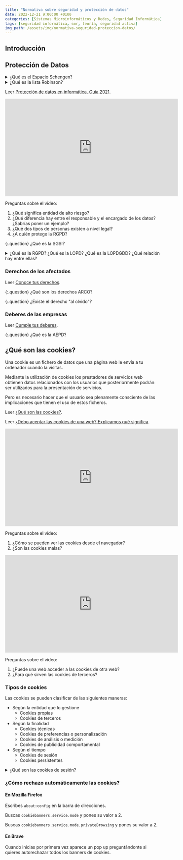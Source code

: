 ```yaml
---
title: "Normativa sobre seguridad y protección de datos"
date: 2022-12-21 9:00:00 +0100
categories: [Sistemas Microinformáticos y Redes, Seguridad Informática]
tags: [seguridad informática, smr, teoría, seguridad activa]
img_path: /assets/img/normativa-seguridad-proteccion-datos/
---
```


## Introducción

## Protección de Datos

<details class="card mb-2">
  <summary class="card-header question">¿Qué es el Espacio Schengen?</summary>
  <div class="card-body" markdown="1">

Leer [Lista de Países del Espacio Schengen](https://www.schengenvisainfo.com/es/schengen-paises/).

<!-- Comentario para que no se descuajeringue la cosa -->
  </div>
</details>

<details class="card mb-2">
  <summary class="card-header question">¿Qué es la lista Robinson?</summary>
  <div class="card-body" markdown="1">

<iframe width="560" height="315" src="https://www.youtube.com/embed/dqNmoZvQXSQ" title="YouTube video player" frameborder="0" allow="accelerometer; autoplay; clipboard-write; encrypted-media; gyroscope; picture-in-picture" allowfullscreen></iframe>

{:.question}
¿A qué famoso Robinson hace referencia esta lista?

<!-- Comentario para que no se descuajeringue la cosa -->
  </div>
</details>

Leer [Protección de datos en informática. Guía 2021](https://ayudaleyprotecciondatos.es/informatica/).

<iframe width="560" height="315" src="https://www.youtube.com/embed/J9TzYLMsp64" title="YouTube video player" frameborder="0" allow="accelerometer; autoplay; clipboard-write; encrypted-media; gyroscope; picture-in-picture" allowfullscreen></iframe>

Preguntas sobre el vídeo:

1. ¿Qué significa entidad de alto riesgo?
2. ¿Qué diferencia hay entre el responsable y el encargado de los datos? ¿Sabrías poner un ejemplo?
3. ¿Qué dos tipos de personas existen a nivel legal?
4. ¿A quién protege la RGPD?

{:.question}
¿Qué es la SGSI?

<details class="card mb-2">
  <summary class="card-header question">¿Qué es la RGPD? ¿Qué es la LOPD? ¿Qué es la LOPDGDD? ¿Qué relación hay entre ellas?</summary>
  <div class="card-body" markdown="1">

Leer [Diferencias entre la LOPD y el RGPD](https://protecciondatos-lopd.com/empresas/diferencias-entre-lopd-y-rgpd/).

<!-- Comentario para que no se descuajeringue la cosa -->
  </div>
</details>

### Derechos de los afectados

Leer [Conoce tus derechos](https://www.aepd.es/es/derechos-y-deberes/conoce-tus-derechos).

{:.question}
¿Qué son los derechos ARCO?

{:.question}
¿Existe el derecho "al olvido"?

### Deberes de las empresas

Leer [Cumple tus deberes](https://www.aepd.es/es/derechos-y-deberes/cumple-tus-deberes).

{:.question}
¿Qué es la AEPD?

## ¿Qué son las cookies?

Una cookie es un fichero de datos que una página web le envía a tu ordenador cuando la visitas.

Mediante la utilización de cookies los prestadores de servicios web obtienen datos relacionados con los usuarios que posteriormente podrán ser utilizados para la presentación de servicios.

Pero es necesario hacer que el usuario sea plenamente consciente de las implicaciones que tienen el uso de estos ficheros.

Leer [¿Qué son las cookies?](https://www.kaspersky.es/resource-center/definitions/cookies).

Leer [¿Debo aceptar las cookies de una web? Explicamos qué significa](https://www.redeszone.net/tutoriales/internet/que-es-aceptar-cookies-web/).

<iframe width="560" height="315" src="https://www.youtube.com/embed/oXdrBA3OJdg" title="YouTube video player" frameborder="0" allow="accelerometer; autoplay; clipboard-write; encrypted-media; gyroscope; picture-in-picture" allowfullscreen></iframe>

Preguntas sobre el vídeo:

1. ¿Cómo se pueden ver las cookies desde el navegador?
1. ¿Son las cookies malas?

<iframe width="560" height="315" src="https://www.youtube.com/embed/QFrUTDfYgnM" title="YouTube video player" frameborder="0" allow="accelerometer; autoplay; clipboard-write; encrypted-media; gyroscope; picture-in-picture" allowfullscreen></iframe>

Preguntas sobre el vídeo:

1. ¿Puede una web acceder a las cookies de otra web?
1. ¿Para qué sirven las cookies de terceros?

### Tipos de cookies

Las cookies se pueden clasificar de las siguientes maneras:

- Según la entidad que lo gestione
  - Cookies propias
  - Cookies de terceros
- Según la finalidad
  - Cookies técnicas
  - Cookies de preferencias o personalización
  - Cookies de análisis o medición
  - Cookies de publicidad comportamental
- Según el tiempo
  - Cookies de sesión
  - Cookies persistentes

<details class="card mb-2">
  <summary class="card-header question">¿Qué son las cookies de sesión?</summary>
  <div class="card-body" markdown="1">

Leer [¿Qué son las cookies de sesión?](https://www.ionos.es/digitalguide/hosting/cuestiones-tecnicas/que-son-las-cookies-de-sesion/)

<!-- Comentario para que no se descuajeringue la cosa -->
  </div>
</details>

### ¿Cómo rechazo automáticamente las cookies?

#### En Mozilla Firefox

Escribes `about:config` en la barra de direcciones.

Buscas `cookiebanners.service.mode` y pones su valor a 2.

Buscas `cookiebanners.service.mode.privateBrowsing`  y pones su valor a 2.

#### En Brave

Cuando inicias por primera vez aparece un pop up preguntándonte si quieres autorechazar todos los banners de cookies.
